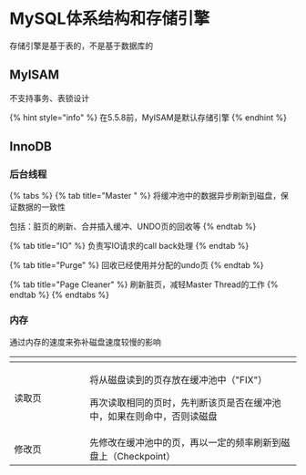 # MySQL体系结构和存储引擎

存储引擎是基于表的，不是基于数据库的



## MyISAM

不支持事务、表锁设计

{% hint style="info" %}
在5.5.8前，MyISAM是默认存储引擎
{% endhint %}

## InnoDB

### 后台线程

{% tabs %}
{% tab title="Master " %}
将缓冲池中的数据异步刷新到磁盘，保证数据的一致性



包括：脏页的刷新、合并插入缓冲、UNDO页的回收等
{% endtab %}

{% tab title="IO" %}
负责写IO请求的call back处理
{% endtab %}

{% tab title="Purge" %}
回收已经使用并分配的undo页
{% endtab %}

{% tab title="Page Cleaner" %}
刷新脏页，减轻Master Thread的工作
{% endtab %}
{% endtabs %}

### 内存

通过内存的速度来弥补磁盘速度较慢的影响

<table data-header-hidden><thead><tr><th width="116.6666259765625"></th><th></th></tr></thead><tbody><tr><td>读取页</td><td><p>将从磁盘读到的页存放在缓冲池中（"FIX"）</p><p></p><p>再次读取相同的页时，先判断该页是否在缓冲池中，如果在则命中，否则读磁盘</p></td></tr><tr><td>修改页</td><td>先修改在缓冲池中的页，再以一定的频率刷新到磁盘上（Checkpoint）</td></tr></tbody></table>
